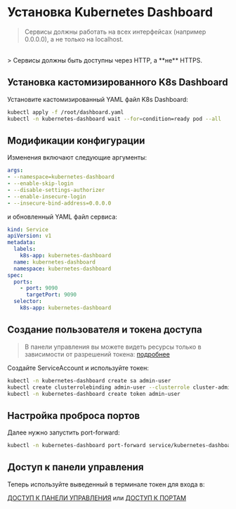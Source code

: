# Установка Kubernetes Dashboard

> Сервисы должны работать на всех интерфейсах (например 0.0.0.0), а не только на localhost.
<br>
> Сервисы должны быть доступны через HTTP, а **не** HTTPS.

## Установка кастомизированного K8s Dashboard

Установите кастомизированный YAML файл K8s Dashboard:

```bash
kubectl apply -f /root/dashboard.yaml
kubectl -n kubernetes-dashboard wait --for=condition=ready pod --all
```

## Модификации конфигурации

Изменения включают следующие аргументы:

```yaml
args:
- --namespace=kubernetes-dashboard
- --enable-skip-login
- --disable-settings-authorizer
- --enable-insecure-login
- --insecure-bind-address=0.0.0.0
```

и обновленный YAML файл сервиса:

```yaml
kind: Service
apiVersion: v1
metadata:
  labels:
    k8s-app: kubernetes-dashboard
  name: kubernetes-dashboard
  namespace: kubernetes-dashboard
spec:
  ports:
    - port: 9090
      targetPort: 9090
  selector:
    k8s-app: kubernetes-dashboard
```

## Создание пользователя и токена доступа

> В панели управления вы можете видеть ресурсы только в зависимости от разрешений токена: [подробнее](https://github.com/kubernetes/dashboard/blob/master/docs/user/access-control/creating-sample-user.md)

Создайте ServiceAccount и используйте токен:

```bash
kubectl -n kubernetes-dashboard create sa admin-user
kubectl create clusterrolebinding admin-user --clusterrole cluster-admin --serviceaccount kubernetes-dashboard:admin-user
kubectl -n kubernetes-dashboard create token admin-user
```

## Настройка проброса портов

Далее нужно запустить port-forward:

```bash
kubectl -n kubernetes-dashboard port-forward service/kubernetes-dashboard 9090:9090 --address 0.0.0.0
```

## Доступ к панели управления

Теперь используйте выведенный в терминале токен для входа в:

[ДОСТУП К ПАНЕЛИ УПРАВЛЕНИЯ]({{TRAFFIC_HOST1_9090}}) или [ДОСТУП К ПОРТАМ]({{TRAFFIC_SELECTOR}})
